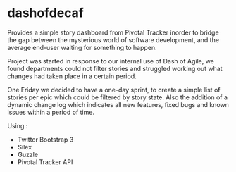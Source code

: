 dashofdecaf
============

Provides a simple story dashboard from Pivotal Tracker inorder to bridge the gap between the mysterious world of software development, and the average end-user waiting for something to happen.

Project was started in response to our internal use of Dash of Agile, we found departments could not filter stories and struggled working out what changes had taken place in a certain period. 

One Friday we decided to have a one-day sprint, to create a simple list of stories per epic which could be filtered by story state. Also the addition of a dynamic change log which indicates all new features, fixed bugs and known issues within a period of time. 

Using :

* Twitter Bootstrap 3
* Silex
* Guzzle
* Pivotal Tracker API
